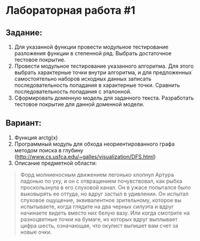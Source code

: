 # Лабораторная работа #1

## Задание:
1. Для указанной функции провести модульное тестирование разложения функции в степенной ряд. Выбрать достаточное тестовое покрытие.
2. Провести модульное тестирование указанного алгоритма. Для этого выбрать характерные точки внутри алгоритма, и для предложенных самостоятельно наборов исходных данных записать последовательность попадания в характерные точки. Сравнить последовательность попадания с эталонной.
3. Сформировать доменную модель для заданного текста.  Разработать тестовое покрытие для данной доменной модели.

## Вариант:
1. Функция arctg(x)
2. Программный модуль для обхода неориентированного графа методом поиска в глубину (http://www.cs.usfca.edu/~galles/visualization/DFS.html)
3. Описание предметной области:

> Форд молниеносным движением легонько хлопнул Артура ладонью по уху, и он с отвращением почувствовал, как рыбка проскользнула в его слуховой канал.
Он в ужасе попытался было выковырять ее оттуда, но вдруг застыл в удивлении. Он испытал слуховое ощущение, эквивалентное зрительному, которое вы испытываете, когда глядите на два черных силуэта и вдруг начинаете видеть вместо них белую вазу.
Или когда смотрите на разноцветные точки на бумаге, из которых вдруг выплывает цифра шесть, означающая, что окулист выпишет вам счет за новые очки.
